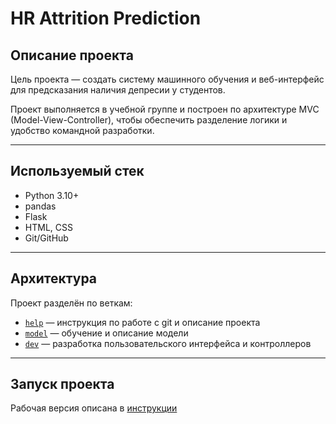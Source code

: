 # HR Attrition Prediction

## Описание проекта

Цель проекта — создать систему машинного обучения и веб-интерфейс для предсказания наличия депресии у студентов.

Проект выполняется в учебной группе и построен по архитектуре MVC (Model-View-Controller), чтобы обеспечить разделение логики и удобство командной разработки.

---

## Используемый стек

- Python 3.10+
- pandas
- Flask
- HTML, CSS
- Git/GitHub

---

## Архитектура

Проект разделён по веткам:

- [`help`](./help) — инструкция по работе с git и описание проекта
- [`model`](ml/model) — обучение и описание модели
- [`dev`](./app) — разработка пользовательского интерфейса и контроллеров

---

## Запуск проекта
Рабочая версия описана в [инструкции](docs/README_Git.md#0-а-как-запустить) 